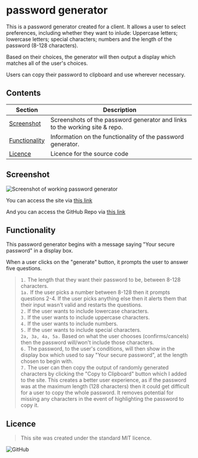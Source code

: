 # password generator
This is a password generator created for a client. It allows a user to select preferences, including whether they want to inlude: Uppercase letters; lowercase letters; special characters; numbers and the length of the password (8-128 characters).

Based on their choices, the generator will then output a display which matches all of the user's choices.

Users can copy their password to clipboard and use wherever necessary.

## Contents
Section | Description
------------ | -------------
[Screenshot](#screenshot) | Screenshots of the password generator and links to the working site & repo.
[Functionality](#functionality) | Information on the functionality of the password generator.
[Licence](#licence) | Licence for the source code

## Screenshot
![Screenshot of working password generator](Develop/Screenshot_of_working_password_generator.PNG)

You can access the site via [this link](https://kvtemadden.github.io/pw-generator/)

And you can access the GitHub Repo via [this link](https://github.com/kvtemadden/pw-generator)

## Functionality
This password generator begins with a message saying "Your secure password" in a display box.

When a user clicks on the "generate" button, it prompts the user to answer five questions.

>`1.` The length that they want their password to be, between 8-128 characters.<br>
> `1a.` If the user picks a number between 8-128 then it prompts questions 2-4. If the user picks anything else then it alerts them that their input wasn't valid and restarts the questions.<br>
>`2.` If the user wants to include lowercase characters.<br>
>`3.` If the user wants to include uppercase characters.<br>
>`4.` If the user wants to include numbers.<br>
>`5.` If the user wants to include special characters.<br>
>`2a, 3a, 4a, 5a.` Based on what the user chooses (confirms/cancels) then the password will/won't include those characters.<br>
>`6.` The password, to the user's conditions, will then show in the display box which used to say "Your secure password", at the length chosen to begin with.<br>
>`7.` The user can then copy the output of randomly generated characters by clicking the "Copy to Clipboard" button which I added to the site. This creates a better user experience, as if the password was at the maximum length (128 characters) then it could get difficult for a user to copy the whole password. It removes potential for missing any characters in the event of highlighting the password to copy it.

## Licence
> This site was created under the standard MIT licence.

![GitHub](https://img.shields.io/github/license/kvtemadden/portfolio?color=%23203333&label=LICENCED%20AS&style=for-the-badge)